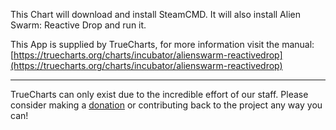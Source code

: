 This Chart will download and install SteamCMD. It will also install Alien Swarm: Reactive Drop and run it.

This App is supplied by TrueCharts, for more information visit the manual: [https://truecharts.org/charts/incubator/alienswarm-reactivedrop](https://truecharts.org/charts/incubator/alienswarm-reactivedrop)

---

TrueCharts can only exist due to the incredible effort of our staff.
Please consider making a [donation](https://truecharts.org/sponsor) or contributing back to the project any way you can!
